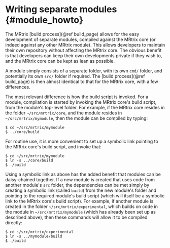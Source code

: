 Writing separate modules     {#module_howto}
========================

The MRtrix [build process](@ref build_page) allows for the easy development of
separate modules, compiled against the MRtrix core (or indeed against any other
MRtrix module). This allows developers to maintain their own repository without
affecting the MRtrix core. The obvious benefit is that developers can keep
their own developments private if they wish to, and the MRtrix core can be kept
as lean as possible. 

A module simply consists of a separate folder, with its own `cmd/` folder,
and potentially its own `src/` folder if required. The 
[build process](@ref build_page) is then almost identical to that for the
MRtrix core, with a few differences. 

The most relevant difference is how the build script is invoked. For a module,
compilation is started by invoking the MRtrix core's build script, from the
module's top-level folder. For example, if the MRtrix core resides in the
folder `~/src/mrtrix/core`, and the module resides in `~/src/mrtrix/mymodule`,
then the module can be compiled by typing:

    $ cd ~/src/mrtrix/mymodule
    $ ../core/build

For routine use, it is more convenient to set up a symbolic link pointing to
the MRtrix core's build script, and invoke that:

    $ cd ~/src/mrtrix/mymodule
    $ ln -s ../core/build
    $ ./build


Using a symbolic link as above has the added benefit that modules can be
daisy-chained together. If a new module is created that uses code from another
module's `src` folder, the dependencies can be met simply by creating a
symbolic link (called `build`) from the new module's folder and
pointing to the required module's build script (which will itself be a
symbolic link to the MRtrix core's build script). For example, if another
module is created in the folder `~/src/mrtrix/experimental`, which builds on
code in the module in `~/src/mrtrix/mymodule` (which has already been set
up as described above), then these commands will allow it to be compiled
directly: 

    $ cd ~/src/mrtrix/experimental
    $ ln -s ../mymodule/build
    $ ./build

